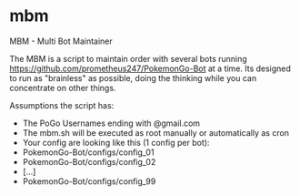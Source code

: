 # mbm
MBM - Multi Bot Maintainer

The MBM is a script to maintain order with several bots running https://github.com/prometheus247/PokemonGo-Bot at a time.
Its designed to run as "brainless" as possible, doing the thinking while you can concentrate on other things.

Assumptions the script has:

- The PoGo Usernames ending with @gmail.com
- The mbm.sh will be executed as root manually or automatically as cron
- Your config are looking like this (1 config per bot):
-   PokemonGo-Bot/configs/config_01
-   PokemonGo-Bot/configs/config_02
-   [...]
-   PokemonGo-Bot/configs/config_99
